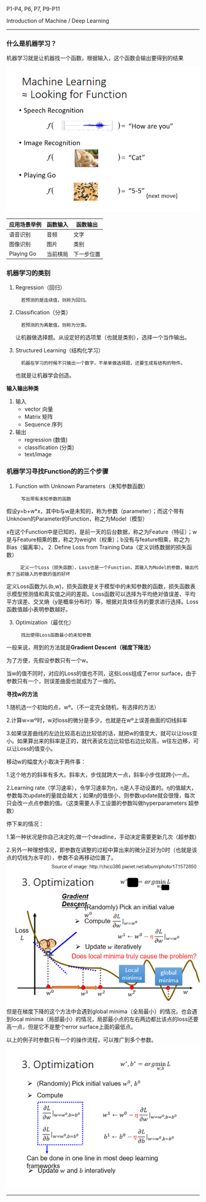 P1-P4, P6, P7, P9-P11

Introduction of Machine / Deep Learning

---
### 什么是机器学习？
机器学习就是让机器找一个函数，根据输入，这个函数会输出要得到的结果

![img1](image/img1.png)

|  应用场景举例   | 函数输入  | 函数输出  |
|  ----  | ----  | ----  |
| 语音识别 | 音频 | 文字 |
| 图像识别  | 图片 | 类别 |
| Playing Go  | 当前棋局 | 下一步位置 |


### 机器学习的类别
1. Regression（回归） 
   
         若预测的是连续值，则称为回归。

2. Classification（分类）

         若预测的为离散值，则称为分类。

   让机器做选择题。从设定好的选项里（也就是类别），选择一个当作输出。

3. Structured Learning（结构化学习）
      
         机器在学习的时候不只输出一个数字，不单单做选择题，还要生成有结构的物件。
   也就是让机器学会创造。

**输入输出种类**
1. 输入
   - vector 向量 
   - Matrix 矩阵
   - Sequence 序列
2. 输出
   - regression (数值)
   - classification (分类)
   - text/image

### 机器学习寻找Function的的三个步骤
1. Function with Unknown Parameters（未知参数函数）
               
         写出带有未知参数的函数
假设y=b+w*x，其中b与w是未知的，称为参数（parameter）；而这个带有Unknown的Parameter的Function，称之为Model（模型）

x在这个Function中是已知的，是前一天的后台数据，称之为Feature（特征）；w是与Feature相乘的数，称之为weight（权重）；b没有与feature相乘，称之为Bias（偏离率）。
2. Define Loss from Training Data（定义训练数据的损失函数）

         定义一个Loss（损失函数），Loss也是一个Function，其输入为Model的参数，输出代表了当前输入的参数的值的好坏

定义Loss函数为L(b,w)，损失函数是关于模型中的未知参数的函数，损失函数表示模型预测值和真实值之间的差距。Loss函数可以选择为平均绝对值误差、平均平方误差、交叉熵（y是概率分布时）等，根据对具体任务的要求进行选择。Loss函数值越小表明参数越好。

3. Optimization（最优化）

         找出使得Loss函数最小的未知参数
一般来说，用到的方法就是**Gradient Descent（梯度下降法）**

为了方便，先假设参数只有一个w。

当w的值不同时，对应的Loss的值也不同，这些Loss组成了error surface，由于参数只有一个，则误差曲面也就成为了一维的。

**寻找w的方法**

1.随机选一个初始的点，wº。（不一定完全随机，有选择的方法）

2.计算w=wº时，w对loss的微分是多少，也就是在wº上误差曲面的切线斜率

3.如果误差曲线的左边比较高右边比较低的话，就把w的值变大，就可以让loss变小。如果算出来的斜率是正的，就代表说左边比较低右边比较高，w往左边移，可以让Loss的值变小。

移动w的幅度大小取决于两件事：

1.这个地方的斜率有多大。斜率大，步伐就跨大一点，斜率小步伐就跨小一点。

2.Learning rate（学习速率），令学习速率为η，η是人手动设置的。η的值越大，参数每次update的量就会越大；如果η的值很小，则参数update就会很慢，每次只会改一点点参数的值。（这类需要人手工设置的参数叫做hyperparameters 超参数）

停下来的情况：

1.第一种状况是你自己决定的,做一个deadline，手动决定需要更新几次（超参数）

2.另外一种理想情况，即参数在调整的过程中算出来的微分正好为0时（也就是该点的切线为水平的），参数不会再移动位置了。
![img2.png](image/img2.png)
但是在梯度下降的这个方法中会遇到global minima（全局最小）的情况，也会遇到local minima（局部最小）的情况，局部最小点的左右两边都比该点的loss还要高一点，但是它不是整个error surface上面的最低点。

以上的例子时参数只有一个的操作流程，可以推广到多个参数。
![img3.png](image/img3.png)

---
